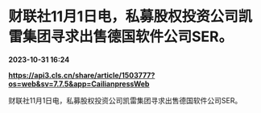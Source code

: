 # 财联社11月1日电，私募股权投资公司凯雷集团寻求出售德国软件公司SER。

**2023-10-31 16:24**

**https://api3.cls.cn/share/article/1503777?os=web&sv=7.7.5&app=CailianpressWeb**

财联社11月1日电，私募股权投资公司凯雷集团寻求出售德国软件公司SER。
